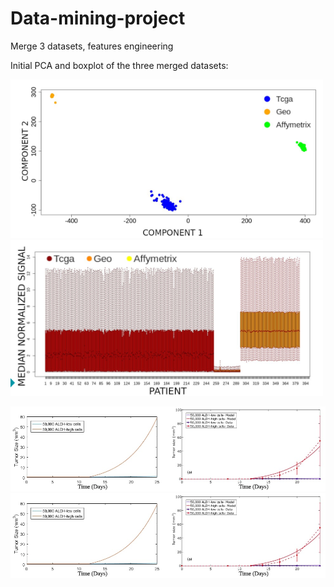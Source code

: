 # Data-mining-project
Merge 3 datasets, features engineering

Initial PCA and boxplot of the three merged datasets:
<p float="left">
  <img src="https://github.com/Riccardo-Cpt/Images/blob/main/Initial_PCA.png" width="500" /> 
  <img src="https://github.com/Riccardo-Cpt/Images/blob/main/Initial_boxplot.png" width="500" />
</p>




![alt text](https://github.com/Riccardo-Cpt/Modelling-project/blob/master/Fig2A_merged.jpg?raw=true)
![alt text](https://github.com/Riccardo-Cpt/Modelling-project/blob/master/Fig2A_merged.jpg?raw=true)
